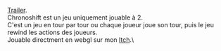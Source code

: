 [Trailer](https://youtu.be/za7syp85jh4).\
Chronoshift est un jeu uniquement jouable à 2.\
C'est un jeu en tour par tour ou chaque joueur joue son tour, puis le jeu rewind les actions des joueurs.\
Jouable directment en webgl sur mon [Itch](https://chachamaru.itch.io/chronoshift).\
